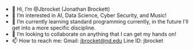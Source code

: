 - 👋 Hi, I’m @Jbrocket (Jonathan Brockett)
- 👀 I’m interested in AI, Data Science, Cyber Security, and Music!
- 🌱 I’m currently learning standard programming currently, in the future I'll get into a more specific discipline.
- 💞️ I’m looking to collaborate on anything that I can get my hands on!
- 📫 How to reach me: 
     Gmail: jbrocket@nd.edu
     Line ID: jbrocket
